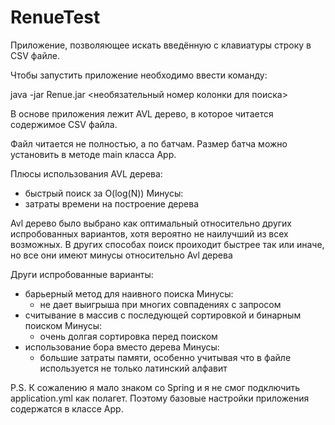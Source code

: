 # RenueTest
Приложение, позволяющее искать введённую с клавиатуры строку в CSV файле.

Чтобы запустить приложение необходимо ввести команду:

java -jar Renue.jar <необязательный номер колонки для поиска>

В основе приложения лежит AVL дерево, в которое читается содержимое CSV файла.

Файл читается не полностью, а по батчам. Размер батча можно установить в методе main класса App.

Плюсы использования AVL дерева:
  - быстрый поиск за O(log(N))
Минусы:
  - затраты времени на построение дерева

Avl дерево было выбрано как оптимальный относительно других испробованных вариантов,
хотя вероятно не наилучший из всех возможных.
В других способах поиск проиходит быстрее так или иначе, но все они имеют минусы относительно Avl дерева

Други испробованные варианты:
  - барьерный метод для наивного поиска
     Минусы:
      - не дает выигрыша при многих совпадениях с запросом
  - считывание в массив с последующей сортировкой и бинарным поиском
     Минусы:
      - очень долгая сортировка перед поиском
   - использование бора вместо дерева
     Минусы:
      - большие затраты памяти, особенно учитывая что в файле используется не только латинский алфавит

P.S. К сожалению я мало знаком со Spring и я не смог подключить application.yml как полагет.
Поэтому базовые настройки приложения содержатся в классе App.
   

